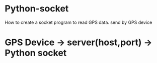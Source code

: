 # Python-socket
How to create a socket program to read GPS data. send by GPS device 

# GPS Device -> server(host,port) -> Python socket 
